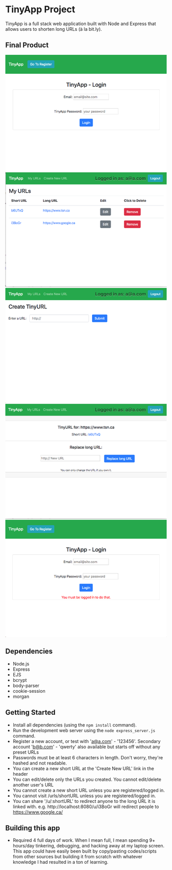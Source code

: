 # TinyApp Project

TinyApp is a full stack web application built with Node and Express that allows users to shorten long URLs (à la bit.ly).

## Final Product

![Screenshot of Login Page](https://github.com/riztaha/tinyapp/blob/master/docs/login-page.png)
![Screenshot of Index Page - My URLs](https://github.com/riztaha/tinyapp/blob/master/docs/my-urls.png)
![Screenshot of Create New URL Page](https://github.com/riztaha/tinyapp/blob/master/docs/create-new.png)
![Screenshot of Edit URL page](https://github.com/riztaha/tinyapp/blob/master/docs/edit-url.png)
![Screenshot example of Error](https://github.com/riztaha/tinyapp/blob/master/docs/error-example.png)


## Dependencies

- Node.js
- Express
- EJS
- bcrypt
- body-parser
- cookie-session
- morgan

## Getting Started

- Install all dependencies (using the `npm install` command).
- Run the development web server using the `node express_server.js` command.
- Register a new account, or test with 'a@a.com' - '123456'. Secondary account 'b@b.com' - 'qwerty' also available but starts off without any preset URLs 
- Passwords must be at least 6 characters in length. Don't worry, they're hashed and not readable.
- You can create a new short URL at the 'Create New URL' link in the header
- You can edit/delete only the URLs you created. You cannot edit/delete another user's URL
- You cannot create a new short URL unless you are registered/logged in.
- You cannot visit /urls/shortURL unless you are registered/logged in.
- You can share '/u/:shortURL' to redirect anyone to the long URL it is linked with. e.g. http://localhost:8080/u/i3BoGr will redirect people to https://www.google.ca/ 

## Building this app
- Required 4 full days of work. When I mean full, I mean spending 9+ hours/day tinkering, debugging, and hacking away at my laptop screen. This app could have easily been built by copy/pasting codes/scripts from other sources but building it from scratch with whatever knowledge I had resulted in a ton of learning.